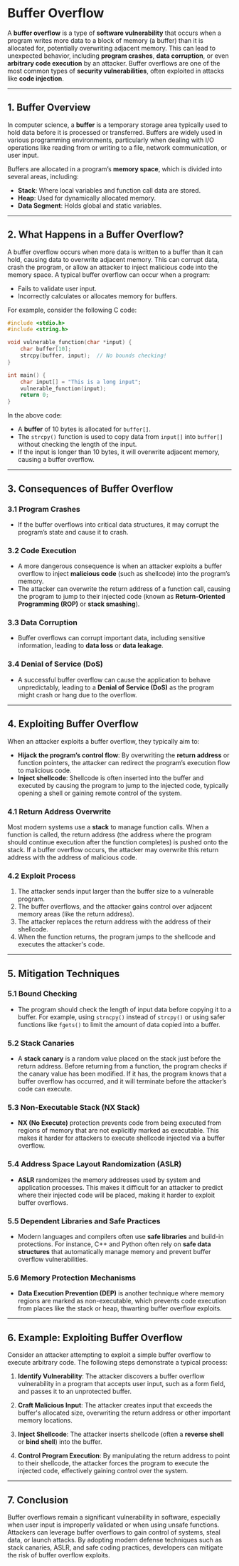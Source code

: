 # **Buffer Overflow**

A **buffer overflow** is a type of **software vulnerability** that occurs when a program writes more data to a block of memory (a buffer) than it is allocated for, potentially overwriting adjacent memory. This can lead to unexpected behavior, including **program crashes**, **data corruption**, or even **arbitrary code execution** by an attacker. Buffer overflows are one of the most common types of **security vulnerabilities**, often exploited in attacks like **code injection**.

---

## **1. Buffer Overview**

In computer science, a **buffer** is a temporary storage area typically used to hold data before it is processed or transferred. Buffers are widely used in various programming environments, particularly when dealing with I/O operations like reading from or writing to a file, network communication, or user input.

Buffers are allocated in a program’s **memory space**, which is divided into several areas, including:
- **Stack**: Where local variables and function call data are stored.
- **Heap**: Used for dynamically allocated memory.
- **Data Segment**: Holds global and static variables.

---

## **2. What Happens in a Buffer Overflow?**

A buffer overflow occurs when more data is written to a buffer than it can hold, causing data to overwrite adjacent memory. This can corrupt data, crash the program, or allow an attacker to inject malicious code into the memory space. A typical buffer overflow can occur when a program:
- Fails to validate user input.
- Incorrectly calculates or allocates memory for buffers.

For example, consider the following C code:

```c
#include <stdio.h>
#include <string.h>

void vulnerable_function(char *input) {
    char buffer[10];
    strcpy(buffer, input);  // No bounds checking!
}

int main() {
    char input[] = "This is a long input";
    vulnerable_function(input);
    return 0;
}
```

In the above code:
- A **buffer** of 10 bytes is allocated for `buffer[]`.
- The `strcpy()` function is used to copy data from `input[]` into `buffer[]` without checking the length of the input.
- If the input is longer than 10 bytes, it will overwrite adjacent memory, causing a buffer overflow.

---

## **3. Consequences of Buffer Overflow**

### **3.1 Program Crashes**
- If the buffer overflows into critical data structures, it may corrupt the program’s state and cause it to crash.

### **3.2 Code Execution**
- A more dangerous consequence is when an attacker exploits a buffer overflow to inject **malicious code** (such as shellcode) into the program’s memory.
- The attacker can overwrite the return address of a function call, causing the program to jump to their injected code (known as **Return-Oriented Programming (ROP)** or **stack smashing**).

### **3.3 Data Corruption**
- Buffer overflows can corrupt important data, including sensitive information, leading to **data loss** or **data leakage**.

### **3.4 Denial of Service (DoS)**
- A successful buffer overflow can cause the application to behave unpredictably, leading to a **Denial of Service (DoS)** as the program might crash or hang due to the overflow.

---

## **4. Exploiting Buffer Overflow**

When an attacker exploits a buffer overflow, they typically aim to:
- **Hijack the program’s control flow**: By overwriting the **return address** or function pointers, the attacker can redirect the program’s execution flow to malicious code.
- **Inject shellcode**: Shellcode is often inserted into the buffer and executed by causing the program to jump to the injected code, typically opening a shell or gaining remote control of the system.

### **4.1 Return Address Overwrite**
Most modern systems use a **stack** to manage function calls. When a function is called, the return address (the address where the program should continue execution after the function completes) is pushed onto the stack. If a buffer overflow occurs, the attacker may overwrite this return address with the address of malicious code.

### **4.2 Exploit Process**
1. The attacker sends input larger than the buffer size to a vulnerable program.
2. The buffer overflows, and the attacker gains control over adjacent memory areas (like the return address).
3. The attacker replaces the return address with the address of their shellcode.
4. When the function returns, the program jumps to the shellcode and executes the attacker's code.

---

## **5. Mitigation Techniques**

### **5.1 Bound Checking**
- The program should check the length of input data before copying it to a buffer. For example, using `strncpy()` instead of `strcpy()` or using safer functions like `fgets()` to limit the amount of data copied into a buffer.

### **5.2 Stack Canaries**
- A **stack canary** is a random value placed on the stack just before the return address. Before returning from a function, the program checks if the canary value has been modified. If it has, the program knows that a buffer overflow has occurred, and it will terminate before the attacker’s code can execute.

### **5.3 Non-Executable Stack (NX Stack)**
- **NX (No Execute)** protection prevents code from being executed from regions of memory that are not explicitly marked as executable. This makes it harder for attackers to execute shellcode injected via a buffer overflow.

### **5.4 Address Space Layout Randomization (ASLR)**
- **ASLR** randomizes the memory addresses used by system and application processes. This makes it difficult for an attacker to predict where their injected code will be placed, making it harder to exploit buffer overflows.

### **5.5 Dependent Libraries and Safe Practices**
- Modern languages and compilers often use **safe libraries** and build-in protections. For instance, C++ and Python often rely on **safe data structures** that automatically manage memory and prevent buffer overflow vulnerabilities.

### **5.6 Memory Protection Mechanisms**
- **Data Execution Prevention (DEP)** is another technique where memory regions are marked as non-executable, which prevents code execution from places like the stack or heap, thwarting buffer overflow exploits.

---

## **6. Example: Exploiting Buffer Overflow**
Consider an attacker attempting to exploit a simple buffer overflow to execute arbitrary code. The following steps demonstrate a typical process:

1. **Identify Vulnerability**: The attacker discovers a buffer overflow vulnerability in a program that accepts user input, such as a form field, and passes it to an unprotected buffer.
   
2. **Craft Malicious Input**: The attacker creates input that exceeds the buffer's allocated size, overwriting the return address or other important memory locations.

3. **Inject Shellcode**: The attacker inserts shellcode (often a **reverse shell** or **bind shell**) into the buffer.
   
4. **Control Program Execution**: By manipulating the return address to point to their shellcode, the attacker forces the program to execute the injected code, effectively gaining control over the system.

---

## **7. Conclusion**

Buffer overflows remain a significant vulnerability in software, especially when user input is improperly validated or when using unsafe functions. Attackers can leverage buffer overflows to gain control of systems, steal data, or launch attacks. By adopting modern defense techniques such as stack canaries, ASLR, and safe coding practices, developers can mitigate the risk of buffer overflow exploits.
